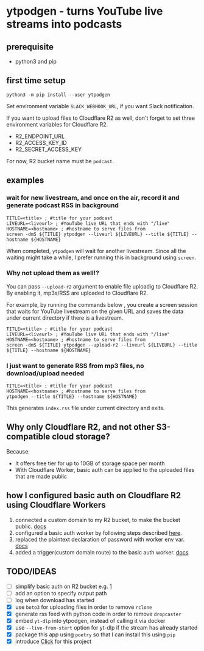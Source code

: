 # ytpodgen - turns YouTube live streams into podcasts

## prerequisite
- python3 and pip

## first time setup
```
python3 -m pip install --user ytpodgen
```

Set environment variable `SLACK_WEBHOOK_URL`, if you want Slack notification.

If you want to upload files to Cloudflare R2 as well, don't forget to set three environment variables for Cloudflare R2. 

- R2_ENDPOINT_URL
- R2_ACCESS_KEY_ID
- R2_SECRET_ACCESS_KEY

For now, R2 bucket name must be `podcast`.

## examples
### wait for new livestream, and once on the air, record it and generate podcast RSS in background
```
TITLE=<title> ; #title for your podcast
LIVEURL=<liveurl> ; #YouTube live URL that ends with "/live"
HOSTNAME=<hostname> ; #hostname to serve files from
screen -dmS ${TITLE} ytpodgen --liveurl ${LIVEURL} --title ${TITLE} --hostname ${HOSTNAME}
```

When completed, `ytpodgen` will wait for another livestream. Since all the waiting might take a while, I prefer running this in background using `screen`.

### Why not upload them as well!?
You can pass `--upload-r2` argument to enable file uploadig to Cloudflare R2. By enabling it, mp3s/RSS are uploaded to Cloudflare R2.

For example, by running the commands below , you create a screen session that waits for YouTube livestream on the given URL and saves the data under current directory if there is a livestream.

```
TITLE=<title> ; #title for your podcast
LIVEURL=<liveurl> ; #YouTube live URL that ends with "/live"
HOSTNAME=<hostname> ; #hostname to serve files from
screen -dmS ${TITLE} ytpodgen --upload-r2 --liveurl ${LIVEURL} --title ${TITLE} --hostname ${HOSTNAME}
```

### I just want to generate RSS from mp3 files, no download/upload needed
```
TITLE=<title> ; #title for your podcast
HOSTNAME=<hostname> ; #hostname to serve files from
ytpodgen --title ${TITLE} --hostname ${HOSTNAME}
```

This generates `index.rss` file under current directory and exits.

## Why only Cloudflare R2, and not other S3-compatible cloud storage?
Because:

- It offers free tier for up to 10GB of storage space per month
- With Cloudflare Worker, basic auth can be applied to the uploaded files that are made public

## how I configured basic auth on Cloudflare R2 using Cloudflare Workers
1. connected a custom domain to my R2 bucket, to make the bucket public. [docs](https://developers.cloudflare.com/r2/buckets/public-buckets/)
2. configured a basic auth worker by following steps described [here](https://qiita.com/AnaKutsu/items/1c8bd0eb938edd3c0e0a).
3. replaced the plaintext declaration of password with worker env var. [docs](https://developers.cloudflare.com/workers/platform/environment-variables/#environment-variables-via-the-dashboard)
4. added a trigger(custom domain route) to the basic auth worker. [docs](https://developers.cloudflare.com/workers/platform/triggers/routes/)

## TODO/IDEAS
- [ ] simplify basic auth on R2 bucket e.g. [1](https://zenn.dev/yusukebe/articles/54649c85beef1b)
- [ ] add an option to specify output path
- [ ] log when download has started
- [x] use `boto3` for uploading files in order to remove `rclone`
- [x] generate rss feed with python code in order to remove `dropcaster`
- [x] embed `yt-dlp` into ytpodgen, instead of calling it via docker
- [x] use `--live-from-start` option for yt-dlp if the stream has already started
- [x] package this app using `poetry` so that I can install this using `pip`
- [x] introduce [Click](https://click.palletsprojects.com/en/8.0.x/) for this project